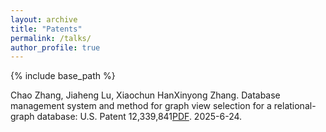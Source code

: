 ```yaml
---
layout: archive
title: "Patents"
permalink: /talks/
author_profile: true
---
```

{% include base_path %}

Chao Zhang, Jiaheng Lu, Xiaochun HanXinyong Zhang. Database management system and method for graph view selection for a relational-graph database: U.S. Patent 12,339,841[PDF](https://patents.google.com/patent/US12339841B2/en). 2025-6-24.
